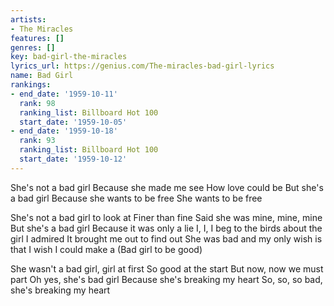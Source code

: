 ```yaml
---
artists:
- The Miracles
features: []
genres: []
key: bad-girl-the-miracles
lyrics_url: https://genius.com/The-miracles-bad-girl-lyrics
name: Bad Girl
rankings:
- end_date: '1959-10-11'
  rank: 98
  ranking_list: Billboard Hot 100
  start_date: '1959-10-05'
- end_date: '1959-10-18'
  rank: 93
  ranking_list: Billboard Hot 100
  start_date: '1959-10-12'
---
```

She's not a bad girl
Because she made me see
How love could be
But she's a bad girl
Because she wants to be free
She wants to be free


She's not a bad girl to look at
Finer than fine
Said she was mine, mine, mine
But she's a bad girl
Because it was only a lie
I, I, I beg to the birds about the girl I admired
It brought me out to find out
She was bad and my only wish is that
I wish I could make a (Bad girl to be good)


She wasn't a bad girl, girl at first
So good at the start
But now, now we must part
Oh yes, she's bad girl
Because she's breaking my heart
So, so, so bad, she's breaking my heart
